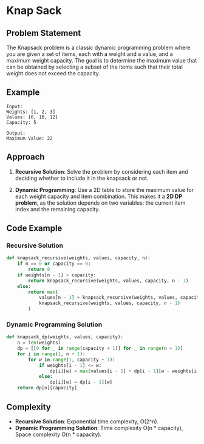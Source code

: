# Knap Sack

## Problem Statement

The Knapsack problem is a classic dynamic programming problem where you are given a set of items, each with a weight and a value, and a maximum weight capacity. The goal is to determine the maximum value that can be obtained by selecting a subset of the items such that their total weight does not exceed the capacity.

## Example

```plaintext
Input:
Weights: [1, 2, 3]
Values: [6, 10, 12]
Capacity: 5

Output:
Maximum Value: 22
```

## Approach

1. **Recursive Solution**: Solve the problem by considering each item and deciding whether to include it in the knapsack or not.

2. **Dynamic Programming**: Use a 2D table to store the maximum value for each weight capacity and item combination. This makes it a **2D DP problem**, as the solution depends on two variables: the current item index and the remaining capacity.

## Code Example

### Recursive Solution

```python
def knapsack_recursive(weights, values, capacity, n):
    if n == 0 or capacity == 0:
        return 0
    if weights[n - 1] > capacity:
        return knapsack_recursive(weights, values, capacity, n - 1)
    else:
        return max(
            values[n - 1] + knapsack_recursive(weights, values, capacity - weights[n - 1], n - 1),
            knapsack_recursive(weights, values, capacity, n - 1)
        )
```

### Dynamic Programming Solution

```python
def knapsack_dp(weights, values, capacity):
    n = len(weights)
    dp = [[0 for _ in range(capacity + 1)] for _ in range(n + 1)]
    for i in range(1, n + 1):
        for w in range(1, capacity + 1):
            if weights[i - 1] <= w:
                dp[i][w] = max(values[i - 1] + dp[i - 1][w - weights[i - 1]], dp[i - 1][w])
            else:
                dp[i][w] = dp[i - 1][w]
    return dp[n][capacity]
```

## Complexity

- **Recursive Solution**: Exponential time complexity, O(2^n).
- **Dynamic Programming Solution**: Time complexity O(n * capacity), Space complexity O(n * capacity).